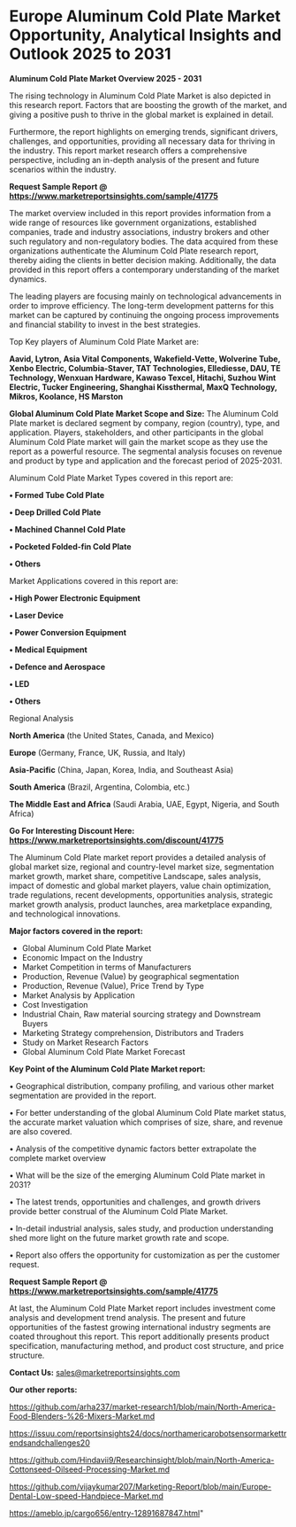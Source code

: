 # Europe Aluminum Cold Plate Market Opportunity, Analytical Insights and Outlook 2025 to 2031

<Strong> Aluminum Cold Plate Market Overview 2025 - 2031</strong>

The rising technology in Aluminum Cold Plate Market is also depicted in this research report. Factors that are boosting the growth of the market, and giving a positive push to thrive in the global market is explained in detail.

Furthermore, the report highlights on emerging trends, significant drivers, challenges, and opportunities, providing all necessary data for thriving in the industry. This report market research offers a comprehensive perspective, including an in-depth analysis of the present and future scenarios within the industry.

<strong>Request Sample Report @ <a href=https://www.marketreportsinsights.com/sample/41775>https://www.marketreportsinsights.com/sample/41775</a></strong>

The market overview included in this report provides information from a wide range of resources like government organizations, established companies, trade and industry associations, industry brokers and other such regulatory and non-regulatory bodies. The data acquired from these organizations authenticate the Aluminum Cold Plate research report, thereby aiding the clients in better decision making. Additionally, the data provided in this report offers a contemporary understanding of the market dynamics.

The leading players are focusing mainly on technological advancements in order to improve efficiency. The long-term development patterns for this market can be captured by continuing the ongoing process improvements and financial stability to invest in the best strategies.

Top Key players of Aluminum Cold Plate Market are:

<strong>Aavid, Lytron, Asia Vital Components, Wakefield-Vette, Wolverine Tube, Xenbo Electric, Columbia-Staver, TAT Technologies, Ellediesse, DAU, TE Technology, Wenxuan Hardware, Kawaso Texcel, Hitachi, Suzhou Wint Electric, Tucker Engineering, Shanghai Kissthermal, MaxQ Technology, Mikros, Koolance, HS Marston</strong>

<strong><b>Global Aluminum Cold Plate Market Scope and Size:</b></strong>
The Aluminum Cold Plate market is declared segment by company, region (country), type, and application. Players, stakeholders, and other participants in the global Aluminum Cold Plate market will gain the market scope as they use the report as a powerful resource. The segmental analysis focuses on revenue and product by type and application and the forecast period of 2025-2031.

Aluminum Cold Plate Market Types covered in this report are:

<strong>•  Formed Tube Cold Plate

•  Deep Drilled Cold Plate

•  Machined Channel Cold Plate

•  Pocketed Folded-fin Cold Plate

•  Others</strong>

Market Applications covered in this report are:

<strong>•  High Power Electronic Equipment

•  Laser Device

•  Power Conversion Equipment

•  Medical Equipment

•  Defence and Aerospace

•  LED

•  Others</strong> 

Regional Analysis

<strong>North America</strong> (the United States, Canada, and Mexico)

<strong>Europe</strong> (Germany, France, UK, Russia, and Italy)

<strong>Asia-Pacific</strong> (China, Japan, Korea, India, and Southeast Asia)

<strong>South America</strong> (Brazil, Argentina, Colombia, etc.)

<strong>The Middle East and Africa</strong> (Saudi Arabia, UAE, Egypt, Nigeria, and South Africa)

<strong>Go For Interesting Discount Here: <a href=https://www.marketreportsinsights.com/discount/41775>https://www.marketreportsinsights.com/discount/41775</a></strong>

The Aluminum Cold Plate market report provides a detailed analysis of global market size, regional and country-level market size, segmentation market growth, market share, competitive Landscape, sales analysis, impact of domestic and global market players, value chain optimization, trade regulations, recent developments, opportunities analysis, strategic market growth analysis, product launches, area marketplace expanding, and technological innovations.

<strong><b>Major factors covered in the report:</b></strong>
<ul>
  <li>Global Aluminum Cold Plate Market </li>
  <li>Economic Impact on the Industry</li>
  <li>Market Competition in terms of Manufacturers</li>
  <li>Production, Revenue (Value) by geographical segmentation</li>
  <li>Production, Revenue (Value), Price Trend by Type</li>
  <li>Market Analysis by Application</li>
  <li>Cost Investigation</li>
  <li>Industrial Chain, Raw material sourcing strategy and Downstream Buyers</li>
  <li>Marketing Strategy comprehension, Distributors and Traders</li>
  <li>Study on Market Research Factors</li>
  <li>Global Aluminum Cold Plate Market Forecast</li>
</ul>

<strong><b>Key Point of the Aluminum Cold Plate Market report:</b></strong>

• Geographical distribution, company profiling, and various other market segmentation are provided in the report.

• For better understanding of the global Aluminum Cold Plate market status, the accurate market valuation which comprises of size, share, and revenue are also covered.

• Analysis of the competitive dynamic factors better extrapolate the complete market overview

• What will be the size of the emerging Aluminum Cold Plate market in 2031?

• The latest trends, opportunities and challenges, and growth drivers provide better construal of the Aluminum Cold Plate Market.

• In-detail industrial analysis, sales study, and production understanding shed more light on the future market growth rate and scope.

• Report also offers the opportunity for customization as per the customer request.

<strong>Request Sample Report @ <a href=https://www.marketreportsinsights.com/sample/41775>https://www.marketreportsinsights.com/sample/41775</a></strong>

At last, the Aluminum Cold Plate Market report includes investment come analysis and development trend analysis. The present and future opportunities of the fastest growing international industry segments are coated throughout this report. This report additionally presents product specification, manufacturing method, and product cost structure, and price structure.

<strong>Contact Us:</strong>
sales@marketreportsinsights.com

<strong>Our other reports:</strong>

<a href=https://github.com/arha237/market-research1/blob/main/North-America-Food-Blenders-%26-Mixers-Market.md>https://github.com/arha237/market-research1/blob/main/North-America-Food-Blenders-%26-Mixers-Market.md</a>

<a href=https://issuu.com/reportsinsights24/docs/northamericarobotsensormarkettrendsandchallenges20>https://issuu.com/reportsinsights24/docs/northamericarobotsensormarkettrendsandchallenges20</a>

<a href=https://github.com/Hindavii9/Researchinsight/blob/main/North-America-Cottonseed-Oilseed-Processing-Market.md>https://github.com/Hindavii9/Researchinsight/blob/main/North-America-Cottonseed-Oilseed-Processing-Market.md</a>

<a href=https://github.com/vijaykumar207/Marketing-Report/blob/main/Europe-Dental-Low-speed-Handpiece-Market.md>https://github.com/vijaykumar207/Marketing-Report/blob/main/Europe-Dental-Low-speed-Handpiece-Market.md</a>

<a href=https://ameblo.jp/cargo656/entry-12891687847.html>https://ameblo.jp/cargo656/entry-12891687847.html</a>"
